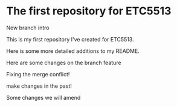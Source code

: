 # The first repository for ETC5513

New branch intro

This is my first repository I've created for ETC5513.

Here is some more detailed additions to my README.

Here are some changes on the branch feature

Fixing the merge conflict!

make changes in the past!

Some changes we will amend
